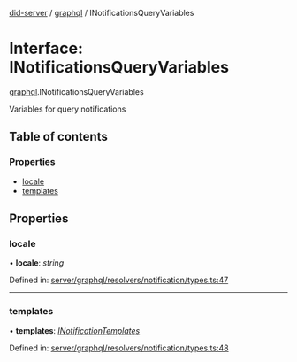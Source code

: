 [did-server](../README.md) / [graphql](../modules/graphql.md) / INotificationsQueryVariables

# Interface: INotificationsQueryVariables

[graphql](../modules/graphql.md).INotificationsQueryVariables

Variables for query notifications

## Table of contents

### Properties

- [locale](graphql.inotificationsqueryvariables.md#locale)
- [templates](graphql.inotificationsqueryvariables.md#templates)

## Properties

### locale

• **locale**: *string*

Defined in: [server/graphql/resolvers/notification/types.ts:47](https://github.com/Puzzlepart/did/blob/dev/server/graphql/resolvers/notification/types.ts#L47)

___

### templates

• **templates**: [*INotificationTemplates*](graphql.inotificationtemplates.md)

Defined in: [server/graphql/resolvers/notification/types.ts:48](https://github.com/Puzzlepart/did/blob/dev/server/graphql/resolvers/notification/types.ts#L48)
